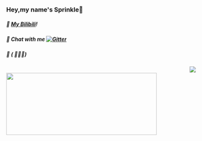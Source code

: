 ### Hey,my name's Sprinkle👋
##### 🎉 [My Bilibili](https://space.bilibili.com/504151731/)!
##### 🎄 Chat with me [![Gitter](https://badges.gitter.im/im-spr/chat.svg)](https://gitter.im/im-spr/chat?utm_source=badge&utm_medium=badge&utm_campaign=pr-badge&utm_content=body_badge)
##### 🎁 ( ﾟ∀。)
<img align="right" src="https://github-readme-stats.vercel.app/api?username=pntang&show_icons=true&icon_color=CE1D2D&text_color=718096&bg_color=ffffff&hide_title=true" /> <br>
<img height="165" width="400" src="https://github-readme-stats.vercel.app/api/top-langs/?username=pntang&cache_seconds=1800&layout=compact&langs_count=6&hide_border=true&hide=CSS" />
